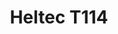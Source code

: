 ---
title: 'Heltec T114'
'description': "Le Mesh Node T114 est une carte de développement à faible consommation d'énergie basée sur les puces nRF52840 et SX1262, prenant en charge LoRa et Bluetooth 5.0. Elle intègre diverses interfaces d'alimentation (USB 5V, batterie lithium et panneau solaire), un écran TFT de 1,14 pouces en option, ainsi qu’un module GPS en tant qu'accessoire. Elle offre de puissantes capacités de communication longue distance, une grande extensibilité, et une conception à faible consommation. Grâce à l'environnement de développement et aux bibliothèques Heltec nRF52, vous pouvez l’utiliser pour des projets de développement LoRa/LoRaWAN, ainsi que pour faire fonctionner certains projets open source tels que Meshtastic."
'image': 'node_seb.jpg'

links:
  - title: 'Lien pour la carte de développement sur AliExpress (Attention: selectionnez la bonne fréquence / avec ou sans GNSS / avec ou sans boitier)'
    url: 'https://fr.aliexpress.com/item/1005007556646669.html?spm=a2g0o.productlist.main.10.7a992Ufd2UfdPs&algo_pvid=b7c403cc-7ebb-433d-8633-5a227575d219&algo_exp_id=b7c403cc-7ebb-433d-8633-5a227575d219-9&pdp_ext_f=%7B%22order%22%3A%22194%22%2C%22eval%22%3A%221%22%7D&pdp_npi=4%40dis%21EUR%2157.32%2134.39%21%21%2163.92%2138.35%21%402103835e17491281970532228e9c55%2112000041287902967%21sea%21FR%216284204881%21X&curPageLogUid=xT4asTGdVbBq&utparam-url=scene%3Asearch%7Cquery_from%3A'
  - title: 'Antenne Gizont sur AliExpress (Sélectionnez la bonne fréquence)'
    url: 'https://fr.aliexpress.com/item/1005004607615001.html?spm=a2g0o.productlist.main.3.13aa35b2KycFtq&algo_pvid=4747e47c-6c11-46da-9d31-f121c5244470&algo_exp_id=4747e47c-6c11-46da-9d31-f121c5244470-2&pdp_ext_f=%7B%22order%22%3A%221628%22%2C%22eval%22%3A%221%22%7D&pdp_npi=4%40dis%21EUR%216.99%216.99%21%21%217.79%217.79%21%402103864c17491283715997037e65a4%2112000029810956285%21sea%21FR%216284204881%21X&curPageLogUid=iyAPw7wVj4Sy&utparam-url=scene%3Asearch%7Cquery_from%3A'
  - title: 'Boitiers 3D imprimables'
    url: 'https://www.yeggi.com/q/heltec+t114/'
---